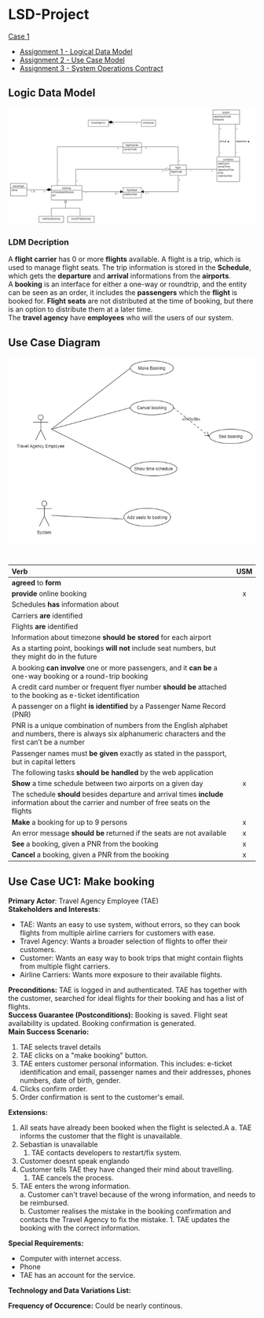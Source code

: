 # LSD-Project

[Case 1](https://datsoftlyngby.github.io/soft2020fall/resources/e12f05a6-case-1.pdf)

- [Assignment 1 - Logical Data Model](https://datsoftlyngby.github.io/soft2020fall/resources/535325c7-01-logical-data-model.pdf)
- [Assignment 2 - Use Case Model](https://datsoftlyngby.github.io/soft2020fall/resources/a9edbcd7-02-use-case-model.pdf)
- [Assignment 3 - System Operations Contract](https://datsoftlyngby.github.io/soft2020fall/resources/a3cead66-03-system-operations-contract.pdf)

## Logic Data Model

![Logic Data Model](LDM.png)

### LDM Decription

A **flight carrier** has 0 or more **flights** available. A flight is a trip, which is used to manage flight seats. The trip information is stored in the **Schedule**, which gets the **departure** and **arrival** informations from the **airports**.  
A **booking** is an interface for either a one-way or roundtrip, and the entity can be seen as an order, it includes the **passengers** which the **flight** is booked for.
**Flight seats** are not distributed at the time of booking, but there is an option to distribute them at a later time.  
The **travel agency** have **employees** who will the users of our system.

## Use Case Diagram

![Use Case Diagram](use_case_diagram.png)

#

| Verb                                                                                                                                                      | USM |
| :-------------------------------------------------------------------------------------------------------------------------------------------------------- | :-: |
| **agreed** to **form**                                                                                                                                    |     |
| **provide** online booking                                                                                                                                |  x  |
| Schedules **has** information about                                                                                                                       |     |
| Carriers **are** identified                                                                                                                               |     |
| Flights **are** identified                                                                                                                                |     |
| Information about timezone **should be stored** for each airport                                                                                          |     |
| As a starting point, bookings **will not** include seat numbers, but they might do in the future                                                          |     |
| A booking **can involve** one or more passengers, and it **can be** a one-way booking or a round-trip booking                                             |     |
| A credit card number or frequent flyer number **should be** attached to the booking as e-ticket identification                                            |     |
| A passenger on a flight **is identified** by a Passenger Name Record (PNR)                                                                                |     |
| PNR is a unique combination of numbers from the English alphabet and numbers, there is always six alphanumeric characters and the first can’t be a number |     |
| Passenger names must **be given** exactly as stated in the passport, but in capital letters                                                               |     |
| The following tasks **should be handled** by the web application                                                                                          |     |
| **Show** a time schedule between two airports on a given day                                                                                              |  x  |
| The schedule **should** besides departure and arrival times **include** information about the carrier and number of free seats on the flights             |     |
| **Make** a booking for up to 9 persons                                                                                                                    |  x  |
| An error message **should be** returned if the seats are not available                                                                                    |  x  |
| **See** a booking, given a PNR from the booking                                                                                                           |  x  |
| **Cancel** a booking, given a PNR from the booking                                                                                                        |  x  |

## Use Case UC1: Make booking

**Primary Actor**: Travel Agency Employee (TAE)  
**Stakeholders and Interests**:

- TAE: Wants an easy to use system, without errors, so they can book flights from multiple airline carriers for customers with ease.
- Travel Agency: Wants a broader selection of flights to offer their customers.
- Customer: Wants an easy way to book trips that might contain flights from multiple flight carriers.
- Airline Carriers: Wants more exposure to their available flights.

**Preconditions:** TAE is logged in and authenticated. TAE has together with the customer, searched for ideal flights for their booking and has a list of flights.  
**Success Guarantee (Postconditions):** Booking is saved. Flight seat availability is updated. Booking confirmation is generated.  
**Main Success Scenario:**

1. TAE selects travel details
2. TAE clicks on a "make booking" button.
3. TAE enters customer personal information. This includes: e-ticket identification and email, passenger names and their addresses, phones numbers, date of birth, gender.
4. Clicks confirm order.
5. Order confirmation is sent to the customer's email.

**Extensions:**

1. All seats have already been booked when the flight is selected.A
   a. TAE informs the customer that the flight is unavailable.
2. Sebastian is unavailable 
   1. TAE contacts developers to restart/fix system.
3. Customer doesnt speak englando  
4. Customer tells TAE they have changed their mind about travelling.
   1. TAE cancels the process.
5. TAE enters the wrong information.  
   a. Customer can't travel because of the wrong information, and needs to be reimbursed.  
   b. Customer realises the mistake in the booking confirmation and contacts the Travel Agency to fix the mistake. 1. TAE updates the booking with the correct information.

**Special Requirements:**

- Computer with internet access.
- Phone
- TAE has an account for the service.

**Technology and Data Variations List:**

**Frequency of Occurence:** Could be nearly continous.
